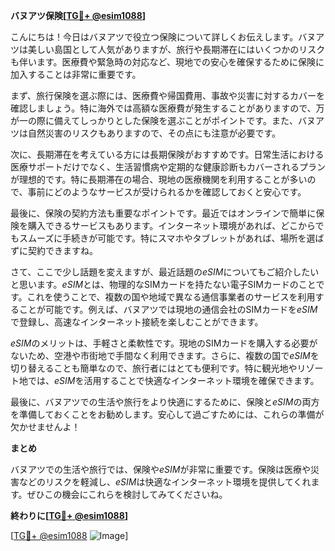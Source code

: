 **バヌアツ保険[[TG💪+ @esim1088](https://t.me/s/esim1088)]**

こんにちは！今日はバヌアツで役立つ保険について詳しくお伝えします。バヌアツは美しい島国として人気がありますが、旅行や長期滞在にはいくつかのリスクも伴います。医療費や緊急時の対応など、現地での安心を確保するために保険に加入することは非常に重要です。

まず、旅行保険を選ぶ際には、医療費や帰国費用、事故や災害に対するカバーを確認しましょう。特に海外では高額な医療費が発生することがありますので、万が一の際に備えてしっかりとした保険を選ぶことがポイントです。また、バヌアツは自然災害のリスクもありますので、その点にも注意が必要です。

次に、長期滞在を考えている方には長期保険がおすすめです。日常生活における医療サポートだけでなく、生活習慣病や定期的な健康診断もカバーされるプランが理想的です。特に長期滞在の場合、現地の医療機関を利用することが多いので、事前にどのようなサービスが受けられるかを確認しておくと安心です。

最後に、保険の契約方法も重要なポイントです。最近ではオンラインで簡単に保険を購入できるサービスもあります。インターネット環境があれば、どこからでもスムーズに手続きが可能です。特にスマホやタブレットがあれば、場所を選ばずに契約できますね。

さて、ここで少し話題を変えますが、最近話題の*eSIM*についてもご紹介したいと思います。*eSIM*とは、物理的なSIMカードを持たない電子SIMカードのことです。これを使うことで、複数の国や地域で異なる通信事業者のサービスを利用することが可能です。例えば、バヌアツでは現地の通信会社のSIMカードを*eSIM*で登録し、高速なインターネット接続を楽しむことができます。

*eSIM*のメリットは、手軽さと柔軟性です。現地のSIMカードを購入する必要がないため、空港や市街地で手間なく利用できます。さらに、複数の国で*eSIM*を切り替えることも簡単なので、旅行者にはとても便利です。特に観光地やリゾート地では、*eSIM*を活用することで快適なインターネット環境を確保できます。

最後に、バヌアツでの生活や旅行をより快適にするために、保険と*eSIM*の両方を準備しておくことをお勧めします。安心して過ごすためには、これらの準備が欠かせませんよ！

**まとめ**

バヌアツでの生活や旅行では、保険や*eSIM*が非常に重要です。保険は医療や災害などのリスクを軽減し、*eSIM*は快適なインターネット環境を提供してくれます。ぜひこの機会にこれらを検討してみてくださいね。

**終わりに[[TG💪+ @esim1088](https://t.me/s/esim1088)]**

[[TG💪+ @esim1088](https://t.me/s/esim1088) ![Image](https://i.postimg.cc/Y0z9fWf4/image.png)]